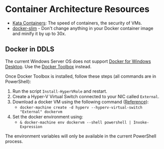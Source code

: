 # Container Architecture Resources

* [Kata Containers](https://katacontainers.io/): The speed of containers, the security of VMs.
* [docker-slim](https://github.com/docker-slim/docker-slim) - Don't change anything in your Docker container image and minify it by up to 30x.

## Docker in DDLS

The current Windows Server OS does not support [Docker for Windows Desktop](https://docs.docker.com/docker-for-windows/). Use the [Docker Toolbox](https://docs.docker.com/toolbox/toolbox_install_windows/) instead.

Once Docker Toolbox is installed, follow these steps (all commands are in PowerShell):

1. Run the script `Install-HyperVRole` and restart.
1. Create a Hyper-V Virtual Switch connected to your NIC called `External`.
1. Download a docker VM using the following command ([Reference](https://docs.docker.com/v17.09/machine/drivers/hyper-v/)):
   * `docker-machine create -d hyperv --hyperv-virtual-switch "External" dockervm` 
1. Set the docker environment using:
   * `& docker-machine env dockervm --shell powershell | Invoke-Expression`

The environment variables will only be available in the current PowerShell process.

